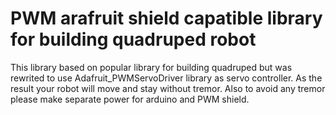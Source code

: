 # PWM arafruit shield capatible library for building quadruped robot
This library based on popular library for building quadruped but was rewrited to use Adafruit_PWMServoDriver library as servo controller. As the result your robot will move and stay without tremor. Also to avoid any tremor please make separate power for arduino and PWM shield.
